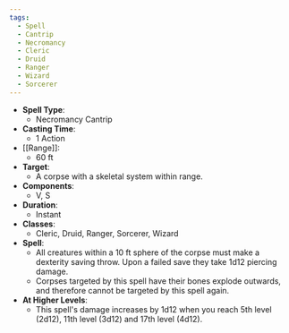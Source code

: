 ```yaml
---
tags:
  - Spell
  - Cantrip
  - Necromancy
  - Cleric
  - Druid
  - Ranger
  - Wizard
  - Sorcerer
---
```

- **Spell Type**:
	- Necromancy Cantrip
- **Casting Time**:
	- 1 Action
- [[Range]]:
	- 60 ft
- **Target**:
	- A corpse with a skeletal system within range.
- **Components**:
	- V, S
- **Duration**:
	- Instant
- **Classes**:
	- Cleric, Druid, Ranger, Sorcerer, Wizard
- **Spell**:
	- All creatures within a 10 ft sphere of the corpse must make a dexterity saving throw. Upon a failed save they take 1d12 piercing damage.
	- Corpses targeted by this spell have their bones explode outwards, and therefore cannot be targeted by this spell again.
- **At Higher Levels**:
	- This spell's damage increases by 1d12 when you reach 5th level (2d12), 11th level (3d12) and 17th level (4d12).
